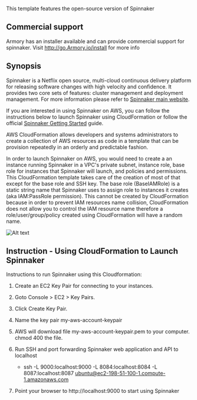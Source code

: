 This template features the open-source version of Spinnaker
## Commercial support
Armory has an installer available and can provide commercial support for spinnaker.  Visit http://go.Armory.io/install for more info

## Synopsis
Spinnaker is a Netflix open source, multi-cloud continuous delivery platform for releasing software changes with high velocity and confidence. It provides two core sets of features: cluster management and deployment management. For more information please refer to [Spinnaker main website](http://spinnaker.io/).

If you are interested in using Spinnaker on AWS, you can follow the instructions below to launch Spinnaker using CloudFormation or follow the official [Spinnaker Getting Started](http://spinnaker.io/) guide. 

AWS CloudFormation allows developers and systems administrators to create a collection of AWS resources as code in a template that can be provision repeatedly in an orderly and predictable fashion. 

In order to launch Spinnaker on AWS, you would need to create a an instance running Spinnaker in a VPC's private subnet, instance role, base role for instances that Spinnaker will launch, and policies and permissions. This CloudFormation template takes care of the creation of most of that except for the base role and SSH key. The base role (BaseIAMRole) is a static string name that Spinnaker uses to assign role to instances it creates (aka IAM:PassRole permission). This cannot be created by CloudFormation because in order to prevent IAM resources name collision, CloudFormation does not allow you to control the IAM resource name therefore a role/user/group/policy created using CloudFormation will have a random name.

![Alt text](images/spinnaker_architecture.png?raw=true "CloudFormation Template")

## Instruction - Using CloudFormation to Launch Spinnaker

Instructions to run Spinnaker using this Cloudformation:

  
1. Create an EC2 Key Pair for connecting to your instances.
  1. Goto Console > EC2 > Key Pairs.
  2. Click Create Key Pair.
  3. Name the key pair my-aws-account-keypair
  4. AWS will download file my-aws-account-keypair.pem to your computer. chmod 400 the file.
  
2. Run SSH and port forwarding Spinnaker web application and API to localhost
	- ssh -L 9000:localhost:9000 -L 8084:localhost:8084 -L 8087:localhost:8087 ubuntu@ec2-198-51-100-1.compute-1.amazonaws.com

3. Point your browser to http://localhost:9000 to start using Spinnaker
    
